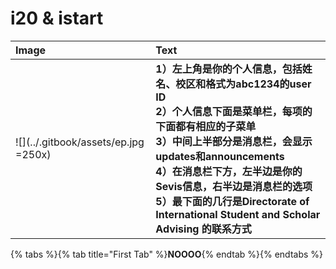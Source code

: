 # i20 & istart

| Image | Text |
|:------|:------|
|![](../.gitbook/assets/ep.jpg =250x)| **1）左上角是你的个人信息，包括姓名、校区和格式为abc1234的user ID<br> 2）个人信息下面是菜单栏，每项的下面都有相应的子菜单<br> 3）中间上半部分是消息栏，会显示updates和announcements<br> 4）在消息栏下方，左半边是你的Sevis信息，右半边是消息栏的选项<br> 5）最下面的几行是Directorate of International Student and Scholar Advising 的联系方式** |




{% tabs %}{% tab title="First Tab" %}**NOOOO**{% endtab %}{% endtabs %}

